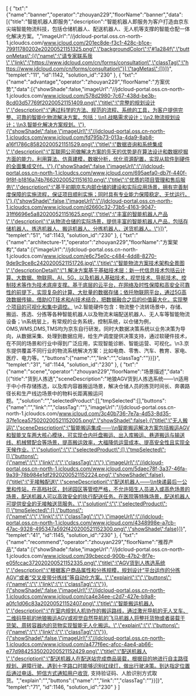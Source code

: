 [
	{
		"txt":"{\"name\":\"banner\",\"operator\":\"zhouyan229\",\"floorName\":\"banner\",\"data\":[{\"title\":\"智能机器人即服务\",\"description\":\"智能机器人即服务为客户打造由京东尖端智能物流科技，包括仓储机器人、配送机器人、无人机等支撑的智能仓配一体化解决方案。\",\"imageUrl\":\"//jdcloud-portal.oss.cn-north-1.jcloudcs.com/www.jcloud.com/201ec8de-f3c1-428c-b1ce-79911780202e20200521151325.png\",\"backgroundColor\":\"#1a284f\",\"buttonMetas\":[{\"name\":\"请专家联系我\",\"link\":\"https://www.jdcloud.com/cn/forms/consultation\",\"classTag\":\"https://www.jdcloud.com/cn/forms/consultation\"}],\"tagMetas\":[]}]}",
		"templet":"11",
		"id":1142,
		"solution_id":"230"
	},
	{
		"txt":"{\"name\":\"advantage\",\"operator\":\"zhouyan229\",\"floorName\":\"方案优势\",\"data\":[{\"showShade\":false,\"imageUrl\":\"//jdcloud-portal.oss.cn-north-1.jcloudcs.com/www.jcloud.com/578d2980-7c67-438d-be3b-8cd03d57769f20200521151409.png\",\"title\":\"完整的规划设计\",\"description\":\"通过科学的方法、规范的流程、系统的工具，为客户提供完整、可靠的智能化物流解决方案，包括：\\n1.战略需求设计；\\n2.物流规划设计；\\n3.智能化解决方案规划。\"},{\"showShade\":false,\"imageUrl\":\"//jdcloud-portal.oss.cn-north-1.jcloudcs.com/www.jcloud.com/fd795b73-013a-4da9-8ab8-a16f1786c85820200521151529.png\",\"title\":\"数据咨询和系统集成\",\"description\":\"互联网公司做解决方案的先天的优势是在算法设计和数据挖掘方面的能力，利用算法、仿真建模，数据分析，优化资源配置，实现从软件到硬件的全面集成交付。\"},{\"showShade\":false,\"imageUrl\":\"//jdcloud-portal.oss.cn-north-1.jcloudcs.com/www.jcloud.com/695aefa0-db7f-440f-9f8f-b1816a74b76620200521151610.png\",\"title\":\"优质的项目管理和售后服务\",\"description\":\"基于初期京东内部仓储的建设和实际应用场景，拥有完善制度保障的实施流程，保证项目顺利实施；同时具有专业能力保障稳定、无忧运行。\"},{\"showShade\":false,\"imageUrl\":\"//jdcloud-portal.oss.cn-north-1.jcloudcs.com/www.jcloud.com/d2660c32-73b5-4163-9047-31ff6696e5a820200521151625.png\",\"title\":\"丰富的智能机器人产品\",\"description\":\"从物流仓储的实际场景，提供丰富的智能机器人产品，包括存储机器人、拣选机器人、搬运机器人、分拣机器人、送货机器人。\"}]}",
		"templet":"51",
		"id":1143,
		"solution_id":"230"
	},
	{
		"txt":"{\"name\":\"architecture-1\",\"operator\":\"zhouyan229\",\"floorName\":\"方案架构\",\"data\":[{\"imageUrl\":\"//jdcloud-portal.oss.cn-north-1.jcloudcs.com/www.jcloud.com/e6c75e0c-c484-4dd8-8270-9de9c9ce8c2420200521151726.jpg\",\"title\":\"智能物流方案技术架构全景图\",\"descriptionDetail\":\"1.解决方案基于基础技术层：新一代信息技术包括云计算、大数据、物联网、AI、5G，以及机器人基础技术，视觉技术、导航技术、控制技术等作为技术底座支撑。基于底层的云平台，在网络及时性保障和高安全可靠性的前提下，实现复杂的计算、大批量的数据存储；依托物联网平台，通过5G高效数据传输，借助IOT技术和AI技术结合，把数据融合之后的价值最大化，实现整个项目的可视化和集中调控。 \\n2.智能硬件包含：物流整个流转场景中，存储、搬运、拣选、分拣等各种智能机器人以及物流末端配送机器人、无人车等智能物流设备；\\n系统层上，有常规的业务系统，控制系统，以仓储为例，OMS,WMS,DMS,TMS均为京东自行研发。同时大数据决策系统以业务决策为导向，从数据采集、处理到数据应用，给生产调度提供决策支持，通过软硬件技术，在不同的场景和行业中得到广泛应用，实现智能诊断、智能运营、可视化。\\n3.京东提供覆盖不同行业的物流系统解决方案：比如电商、零售、汽车、教育、家电、医疗、电力等。\",\"buttons\":{\"name\":\"\",\"link\":\"\",\"classTag\":\"\"}}]}",
		"templet":"31",
		"id":1144,
		"solution_id":"230"
	},
	{
		"txt":"{\"name\":\"scene\",\"operator\":\"zhouyan229\",\"floorName\":\"场景描述\",\"data\":[{\"title\":\"货到人拣选\",\"sceneDescription\":\"地狼AGV货到人拣选系统——\\n适用于中小件存储拣选，以及库内容器搬运场景，解决仓储人员的拣货时间长、奔袭路径长和生产线边场景中的物料长距离搬运问题。\",\"solution\":\"\",\"selectedProduct\":[],\"tmpSelected\":[],\"buttons\":{\"name\":\"\",\"link\":\"\",\"classTag\":\"\"},\"imageUrl\":\"//jdcloud-portal.oss.cn-north-1.jcloudcs.com/www.jcloud.com/3c40b736-7e7a-4d53-8d35-37fe1cea575020200521152005.png\",\"showShade\":false},{\"title\":\"无人搬运\",\"sceneDescription\":\"智能搬运集成——\\n智能搬运解决方案包括搬运AGV和智能叉车两大核心模块，可实现仓内托盘搬运、出入库搬运、巷道搬运与输送线、机械臂配合等场景，提高搬运效率，大福降低运营成本、提高安全性且实现全天候作业。\",\"solution\":\"\",\"selectedProduct\":[],\"tmpSelected\":[],\"buttons\":{\"name\":\"\",\"link\":\"\",\"classTag\":\"\"},\"imageUrl\":\"//jdcloud-portal.oss.cn-north-1.jcloudcs.com/www.jcloud.com/5daec78f-3a37-46fa-9a39-78b984e1df2920200521152224.png\",\"showShade\":false},{\"title\":\"无接触配送\",\"sceneDescription\":\"配送机器人——\\n快递最后一公里和传站，在高档社区，封闭园区等管控严格，不允许陌生人员进入或高危场景的场景，配送机器人可以高效安全的执行配送任务。在医院等特殊场景，配送机器人可提供安全的无接触送货服务。\",\"solution\":\"\",\"selectedProduct\":[],\"tmpSelected\":[],\"buttons\":{\"name\":\"\",\"link\":\"\",\"classTag\":\"\"},\"imageUrl\":\"//jdcloud-portal.oss.cn-north-1.jcloudcs.com/www.jcloud.com/4348998e-a7cb-47ac-9328-495347a592f420200521152300.png\",\"showShade\":false}]}",
		"templet":"41",
		"id":1145,
		"solution_id":"230"
	},
	{
		"txt":"{\"name\":\"recommend\",\"operator\":\"zhouyan229\",\"floorName\":\"推荐产品\",\"data\":[{\"showShade\":false,\"imageUrl\":\"//jdcloud-portal.oss.cn-north-1.jcloudcs.com/www.jcloud.com/39cbeccd-900b-47b2-8f7e-e05fccac372020200521152335.png\",\"title\":\"AGV货到人拣选系统\",\"description\":\"根据客户商品属性和分拣规模，规划设计“平台运作的分拣AGV”或者“交叉皮带分拣线”等自动化方案。\",\"explain\":\"\",\"buttons\":{\"name\":\"\",\"link\":\"\",\"classTag\":\"\"}},{\"showShade\":false,\"imageUrl\":\"//jdcloud-portal.oss.cn-north-1.jcloudcs.com/www.jcloud.com/ca4e34ee-c2d7-427e-b9a8-a0fc1d06c83a20200521152407.png\",\"title\":\"智能搬运机器人\",\"description\":\"在室内规划人机协作的搬运路线，通过激光导航的无人叉车、二维码导航的地狼搬运AGV或视觉自然导航的飞马机器人将整托货物或者装载于货架、周转容器内的货物实现智能无人化搬运。\",\"explain\":\"\",\"buttons\":{\"name\":\"\",\"link\":\"\",\"classTag\":\"\"}},{\"showShade\":false,\"imageUrl\":\"//jdcloud-portal.oss.cn-north-1.jcloudcs.com/www.jcloud.com/a477f6ec-afcc-4ae4-ab66-e77d9842535020200521152429.png\",\"title\":\"配送机器人\",\"description\":\"配送机器人在配送站完成商品装载，根据目的地进行自主路径规划、避障行驶。遇到十字路口时能够识别红绿灯，做出行驶决策。到达指定位置后通过电话、短信方式通知用户收货, 支持验证码、人脸识别方式取货。\",\"explain\":\"\",\"buttons\":{\"name\":\"\",\"link\":\"\",\"classTag\":\"\"}}]}",
		"templet":"71",
		"id":1146,
		"solution_id":"230"
	}
]